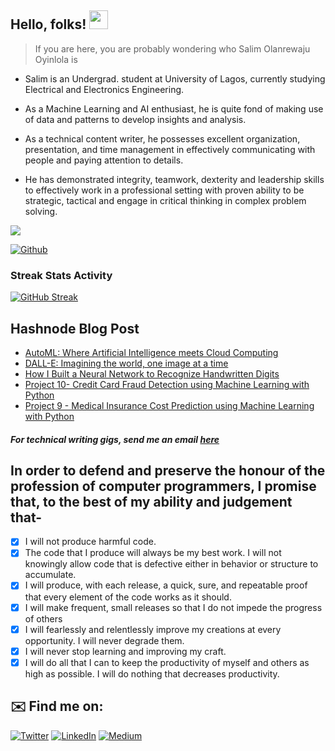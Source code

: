 ## Hello, folks! <img src="https://raw.githubusercontent.com/MartinHeinz/MartinHeinz/master/wave.gif" width="30px">

> If you are here, you are probably wondering who Salim Olanrewaju Oyinlola is 

- Salim is an Undergrad. student at University of Lagos, currently studying Electrical and Electronics Engineering.

- As a Machine Learning and AI enthusiast, he is quite fond of making use of data and patterns to develop insights and analysis.

- As a technical content writer, he possesses excellent organization, presentation, and time management in effectively communicating with people and paying attention to details. 

- He has demonstrated integrity, teamwork, dexterity and leadership skills to effectively work in a professional setting with proven ability to be strategic, tactical and engage in critical thinking in complex problem solving.
 
![](https://visitor-badge.laobi.icu/badge?page_id=salimcodes.salimcodes)

[![Github](https://img.shields.io/github/followers/salimcodes?label=Follow&style=social)](https://github.com/salimcodes)

### Streak Stats Activity
[![GitHub Streak](http://github-readme-streak-stats.herokuapp.com?user=salimcodes&theme=default&date_format=M%20j%5B%2C%20Y%5D)](https://git.io/streak-stats)

## Hashnode Blog Post
<!-- HASHNODE:START -->
- [AutoML: Where Artificial Intelligence meets Cloud Computing](https://salimcodes.hashnode.dev/automl-where-artificial-intelligence-meets-cloud-computing)
- [DALL-E: Imagining the world, one image at a time](https://salimcodes.hashnode.dev/dall-e-imagining-the-world-one-image-at-a-time)
- [How I Built a Neural Network to Recognize Handwritten Digits](https://salimcodes.hashnode.dev/how-i-built-a-neural-network-to-recognize-handwritten-digits)
- [Project 10- Credit Card Fraud Detection using Machine Learning with Python](https://salimcodes.hashnode.dev/project-10-credit-card-fraud-detection-using-machine-learning-with-python)
- [Project 9 - Medical Insurance Cost Prediction using Machine Learning with Python](https://salimcodes.hashnode.dev/project-9-medical-insurance-cost-prediction-using-machine-learning-with-python)
<!-- HASHNODE:END -->

##### For technical writing gigs, send me an email [here](mailto:salimoyinlola@gmail.com)

## In order to defend and preserve the honour of the profession of computer programmers, I promise that, to the best of my ability and judgement that- 

- [x] I will not produce harmful code.
- [x] The code that I produce will always be my best work. I will not knowingly allow code that is defective either in behavior or structure to accumulate. 
- [x] I will produce, with each release, a quick, sure, and repeatable proof that every element of the code works as it should. 
- [x] I will make frequent, small releases so that I do not impede the progress of others
- [x] I will fearlessly and relentlessly improve my creations at every opportunity. I will never degrade them.
- [x] I will never stop learning and improving my craft.   
- [x] I will do all that I can to keep the productivity of myself and others as high as possible. I will do nothing that decreases productivity.

## ✉️ Find me on:

<p align="left"><a 
href="https://twitter.com/SalimOpines" target="_blank"><img alt="Twitter" 
src="https://img.shields.io/badge/twitter-%2312100E.svg?&style=for-the-badge&logo=twitter&logoColor=blue" /></a> <a 
href="https://www.linkedin.com/in/Salim-Oyinlola" target="_blank"><img alt="LinkedIn" 
src="https://img.shields.io/badge/linkedin-%2312100E.svg?&style=for-the-badge&logo=linkedin&logoColor=blue" /></a> <a 
href="https://medium.com/@salimopines" target="_blank"><img alt="Medium" 
src="https://img.shields.io/badge/medium-%2312100E.svg?&style=for-the-badge&logo=medium&logoColor=white" /></a><br><a 

